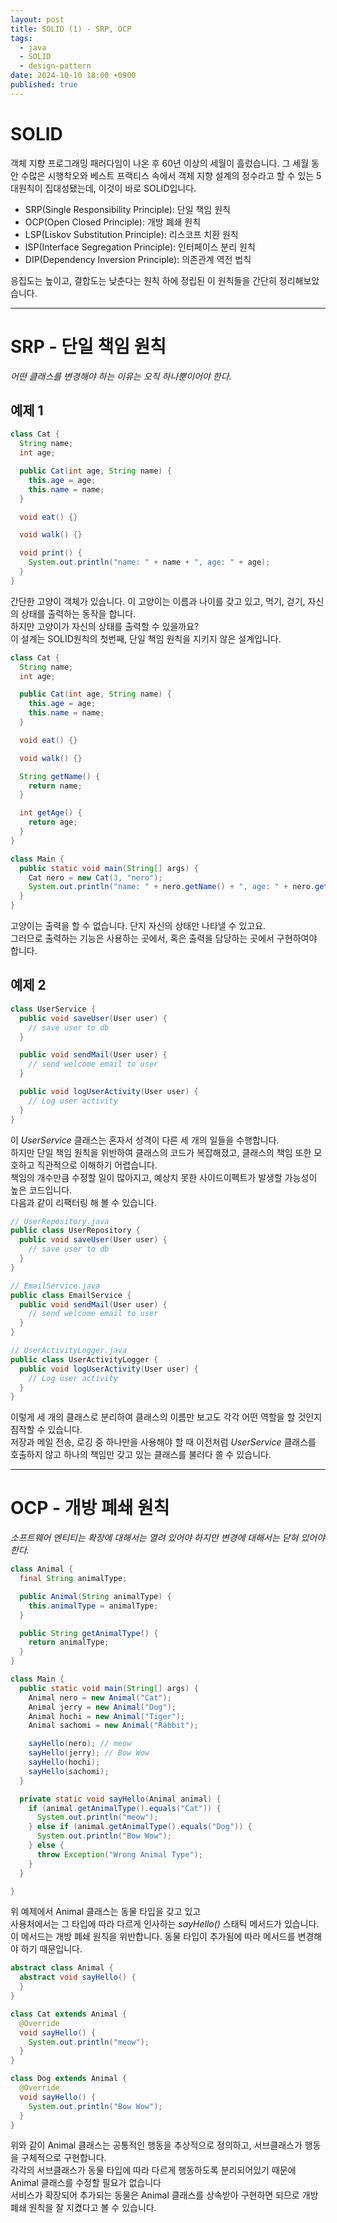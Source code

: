 ```yaml
---
layout: post
title: SOLID (1) - SRP, OCP
tags:
  - java
  - SOLID
  - design-pattern
date: 2024-10-10 18:00 +0900
published: true
---
```


# SOLID
객체 지향 프로그래밍 패러다임이 나온 후 60년 이상의 세월이 흘렀습니다. 그 세월 동안 수많은 시행착오와 베스트 프랙티스 속에서 객체 지향 설계의 정수라고 할 수 있는 5대원칙이 집대성됐는데, 이것이 바로 SOLID입니다.
<br />
* SRP(Single Responsibility Principle): 단일 책임 원칙
* OCP(Open Closed Principle): 개방 폐쇄 원칙
* LSP(Liskov Substitution Principle): 리스코프 치환 원칙
* ISP(Interface Segregation Principle): 인터페이스 분리 원칙
* DIP(Dependency Inversion Principle): 의존관계 역전 법칙

응집도는 높이고, 결합도는 낮춘다는 원칙 하에 정립된 이 원칙들을 간단히 정리해보았습니다.
<hr />

# SRP - 단일 책임 원칙
*어떤 클래스를 변경해야 하는 이유는 오직 하나뿐이어야 한다.* <br />
## 예제 1
```java
class Cat {
  String name;
  int age;

  public Cat(int age, String name) {
    this.age = age;
    this.name = name;
  }

  void eat() {}

  void walk() {}

  void print() {
    System.out.println("name: " + name + ", age: " + age);
  }
}
```
간단한 고양이 객체가 있습니다. 이 고양이는 이름과 나이를 갖고 있고, 먹기, 걷기, 자신의 상태를 출력하는 동작을 합니다. <br />
하지만 고양이가 자신의 상태를 출력할 수 있을까요? <br />
이 설계는 SOLID원칙의 첫번째, 단일 책임 원칙을 지키지 않은 설계입니다. <br />
```java
class Cat {
  String name;
  int age;

  public Cat(int age, String name) {
    this.age = age;
    this.name = name;
  }

  void eat() {}

  void walk() {}

  String getName() {
    return name;
  }

  int getAge() {
    return age;
  }
}

class Main {
  public static void main(String[] args) {
    Cat nero = new Cat(3, "nero");
    System.out.println("name: " + nero.getName() + ", age: " + nero.getAge());
  }
}
```
고양이는 출력을 할 수 없습니다. 단지 자신의 상태만 나타낼 수 있고요. <br />
그러므로 출력하는 기능은 사용하는 곳에서, 혹은 출력을 담당하는 곳에서 구현하여야 합니다.
<br />

## 예제 2
```java
class UserService {
  public void saveUser(User user) {
    // save user to db
  }

  public void sendMail(User user) {
    // send welcome email to user
  }

  public void logUserActivity(User user) {
    // Log user activity
  }
}
```
이 *UserService* 클래스는 혼자서 성격이 다른 세 개의 일들을 수행합니다. <br />
하지만 단일 책임 원칙을 위반하여 클래스의 코드가 복잡해졌고, 클래스의 책임 또한 모호하고 직관적으로 이해하기 어렵습니다. <br />
책임의 개수만큼 수정할 일이 많아지고, 예상치 못한 사이드이펙트가 발생할 가능성이 높은 코드입니다. <br />
다음과 같이 리팩터링 해 볼 수 있습니다.
```java
// UserRepository.java
public class UserRepository {
  public void saveUser(User user) {
    // save user to db
  }
}

// EmailService.java
public class EmailService {
  public void sendMail(User user) {
    // send welcome email to user
  }
}

// UserActivityLogger.java
public class UserActivityLogger {
  public void logUserActivity(User user) {
    // Log user activity
  }
}
```
이렇게 세 개의 클래스로 분리하여 클래스의 이름만 보고도 각각 어떤 역할을 할 것인지 짐작할 수 있습니다. <br />
저장과 메일 전송, 로깅 중 하나만을 사용해야 할 때 이전처럼 *UserService* 클래스를 호출하지 않고 하나의 책임만 갖고 있는 클래스를 불러다 쓸 수 있습니다.

<hr />

# OCP - 개방 폐쇄 원칙
*소프트웨어 엔티티는 확장에 대해서는 열려 있어야 하지만 변경에 대해서는 닫혀 있어야 한다.*<br />

```java
class Animal {
  final String animalType;

  public Animal(String animalType) {
    this.animalType = animalType;
  }

  public String getAnimalType() {
    return animalType;
  }
}

class Main {
  public static void main(String[] args) {
    Animal nero = new Animal("Cat");
    Animal jerry = new Animal("Dog");
    Animal hochi = new Animal("Tiger");
    Animal sachomi = new Animal("Rabbit");

    sayHello(nero); // meow
    sayHello(jerry); // Bow Wow
    sayHello(hochi);
    sayHello(sachomi);
  }

  private static void sayHello(Animal animal) {
    if (animal.getAnimalType().equals("Cat")) {
      System.out.println("meow");
    } else if (animal.getAnimalType().equals("Dog")) {
      System.out.println("Bow Wow");
    } else {
      throw Exception("Wrong Animal Type");
    }
  }

}
```
위 예제에서 Animal 클래스는 동물 타입을 갖고 있고 <br />
사용처에서는 그 타입에 따라 다르게 인사하는 *sayHello()* 스태틱 메서드가 있습니다. <br />
이 메서드는 개방 폐쇄 원칙을 위반합니다. 동물 타입이 추가됨에 따라 메서드를 변경해야 하기 때문입니다.

```java
abstract class Animal {
  abstract void sayHello() {
  }
}

class Cat extends Animal {
  @Override
  void sayHello() {
    System.out.println("meow");
  }
}

class Dog extends Animal {
  @Override
  void sayHello() {
    System.out.println("Bow Wow");
  }
}
```
위와 같이 Animal 클래스는 공통적인 행동을 추상적으로 정의하고, 서브클래스가 행동을 구체적으로 구현합니다. <br />
각각의 서브클래스가 동물 타입에 따라 다르게 행동하도록 분리되어있기 때문에 Animal 클래스를 수정할 필요가 없습니다 <br />
서비스가 확장되어 추가되는 동물은 Animal 클래스를 상속받아 구현하면 되므로 개방 폐쇄 원칙을 잘 지켰다고 볼 수 있습니다.
